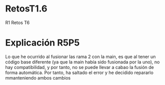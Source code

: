 # RetosT1.6
R1 Retos T6

# Explicación R5P5
Lo que he ocurrido al fusionar las rama 2 con la main, 
es que al tener un código base diferente (ya que la main había
sido fusionada por la uno), no hay compatibilidad, y por tanto, 
no se puede llevar a cabao la fusión de forma automática. 
Por tanto, ha saltado el error y he decidido repararlo 
mmanteniendo ambos cambios 